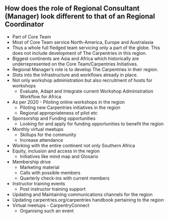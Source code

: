 ## How does the role of Regional Consultant (Manager) look different to that of an Regional Coordinator
- Part of Core Team
 - Most of Core Team service North-America, Europe and Australasia
 - Thus a whole full fledged team servicing only a part of the globe. This does not include development of The Carpentries in this region. 
 - Biggest continents are Asia and Africa which historically are underrepresented on the Core Team/Carpentries Initiatives. 
 - Regional Manager’s role is to develop The Carpentries in their region. 
  - Slots into the infrastructure and workflows already in place. 
- Not only workshop administration but also recruitment of hosts for workshops
  - Evaluate, Adapt and Integrate current Workshop Administration Workflow for Africa
- As per 2020 - Piloting online workshops in the region
  - Piloting new Carpentries initiatives in the region
  - Regional appropriateness of pilot etc
- Sponsorship and Funding opportunities
  - Looking for and apply for funding opportunities to benefit the region
- Monthly virtual meetups
  - Skillups for the community
  - Increase attendance
- Working with the entire continent not only Southern Africa
- Equity, inclusion and access in the region
  - Initiatives like mind map and Glosario
- Membership drive
  - Marketing material
  - Calls with possible members
  - Quarterly check-ins with current members
- Instructor training events
  - Post instructor training support
- Updating and Maintaining communications channels for the region
- Updating carpentries.org/carpentries handbook pertaining to the region
- Virtual meetups - CarpentryConnect
  - Organising such an event
 
